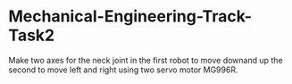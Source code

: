 # Mechanical-Engineering-Track-Task2
Make two axes for the neck joint in the first robot to move downand up the 
second to move left and right using two servo motor MG996R.
